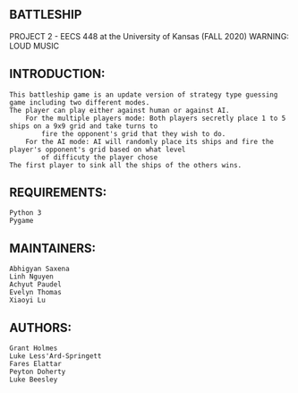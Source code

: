 BATTLESHIP 
---------
PROJECT 2 - EECS 448 at the University of Kansas (FALL 2020)
WARNING: LOUD MUSIC  

INTRODUCTION:
------------
    This battleship game is an update version of strategy type guessing game including two different modes. 
    The player can play either against human or against AI. 
        For the multiple players mode: Both players secretly place 1 to 5 ships on a 9x9 grid and take turns to 
            fire the opponent's grid that they wish to do. 
        For the AI mode: AI will randomly place its ships and fire the player's opponent's grid based on what level 
            of difficuty the player chose
    The first player to sink all the ships of the others wins.

REQUIREMENTS:
------------
    Python 3
    Pygame
    
MAINTAINERS:
-----------
    Abhigyan Saxena
    Linh Nguyen
    Achyut Paudel
    Evelyn Thomas
    Xiaoyi Lu

AUTHORS:
-------
    Grant Holmes
    Luke Less'Ard-Springett
    Fares Elattar
    Peyton Doherty
    Luke Beesley

